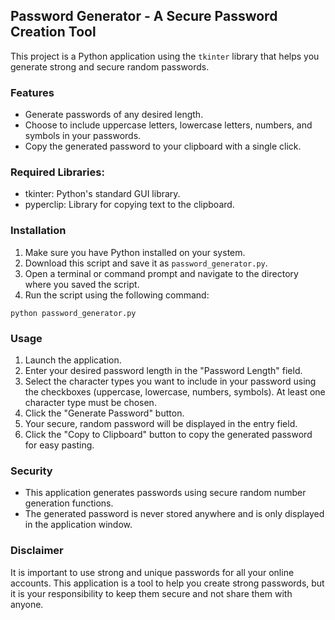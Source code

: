 ## Password Generator - A Secure Password Creation Tool

This project is a  Python application using the `tkinter` library that helps you generate strong and secure random passwords. 

### Features

* Generate passwords of any desired length.
* Choose to include uppercase letters, lowercase letters, numbers, and symbols in your passwords.
* Copy the generated password to your clipboard with a single click.

### Required Libraries:

* tkinter: Python's standard GUI library.
* pyperclip: Library for copying text to the clipboard.
### Installation

1. Make sure you have Python installed on your system.
2. Download this script and save it as `password_generator.py`.
3. Open a terminal or command prompt and navigate to the directory where you saved the script.
4. Run the script using the following command:

```
python password_generator.py
```

### Usage

1. Launch the application.
2. Enter your desired password length in the "Password Length" field.
3. Select the character types you want to include in your password using the checkboxes (uppercase, lowercase, numbers, symbols). At least one character type must be chosen.
4. Click the "Generate Password" button.
5. Your secure, random password will be displayed in the entry field.
6. Click the "Copy to Clipboard" button to copy the generated password for easy pasting.

### Security

* This application generates passwords using secure random number generation functions.
* The generated password is never stored anywhere and is only displayed in the application window.

### Disclaimer

It is important to use strong and unique passwords for all your online accounts. This application is a tool to help you create strong passwords, but it is your responsibility to keep them secure and not share them with anyone.
